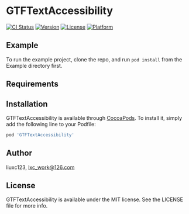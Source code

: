 # GTFTextAccessibility

[![CI Status](https://img.shields.io/travis/liuxc123/GTFTextAccessibility.svg?style=flat)](https://travis-ci.org/liuxc123/GTFTextAccessibility)
[![Version](https://img.shields.io/cocoapods/v/GTFTextAccessibility.svg?style=flat)](https://cocoapods.org/pods/GTFTextAccessibility)
[![License](https://img.shields.io/cocoapods/l/GTFTextAccessibility.svg?style=flat)](https://cocoapods.org/pods/GTFTextAccessibility)
[![Platform](https://img.shields.io/cocoapods/p/GTFTextAccessibility.svg?style=flat)](https://cocoapods.org/pods/GTFTextAccessibility)

## Example

To run the example project, clone the repo, and run `pod install` from the Example directory first.

## Requirements

## Installation

GTFTextAccessibility is available through [CocoaPods](https://cocoapods.org). To install
it, simply add the following line to your Podfile:

```ruby
pod 'GTFTextAccessibility'
```

## Author

liuxc123, lxc_work@126.com

## License

GTFTextAccessibility is available under the MIT license. See the LICENSE file for more info.
